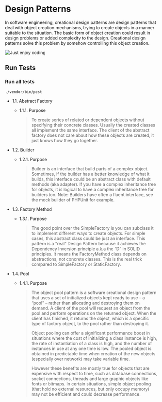# Design Patterns

In software engineering, creational design patterns are design patterns that deal with object creation mechanisms,
trying to create objects in a manner suitable to the situation. The basic form of object creation could result in design
problems or added complexity to the design. Creational design patterns solve this problem by somehow controlling this
object creation.

![Just enjoy coding](https://myoctocat.com/assets/images/base-octocat.svg)

## Run Tests

### Run all tests

`./vendor/bin/pest`

- 1.1. Abstract Factory
    - 1.1.1. Purpose
      > To create series of related or dependent objects without specifying their concrete classes. Usually the created classes all implement the same interface. The client of the abstract factory does not care about how these objects are created, it just knows how they go together.

- 1.2. Builder
    - 1.2.1. Purpose
      > Builder is an interface that build parts of a complex object. Sometimes, if the builder has a better knowledge of what it builds, this interface could be an abstract class with default methods (aka adapter). If you have a complex inheritance tree for objects, it is logical to have a complex inheritance tree for builders too. Note: Builders have often a fluent interface, see the mock builder of PHPUnit for example.

[//]: # (  ##### Run Builder test)

[//]: # (  `php vendor/bin/codecept run unit BuilderFactoryTest`)

- 1.3. Factory Method
    - 1.3.1. Purpose
      > The good point over the SimpleFactory is you can subclass it to implement different ways to create objects. For simple cases, this abstract class could be just an interface. This pattern is a “real” Design Pattern because it achieves the Dependency Inversion principle a.k.a the “D” in SOLID principles. It means the FactoryMethod class depends on abstractions, not concrete classes. This is the real trick compared to SimpleFactory or StaticFactory.

- 1.4. Pool
    - 1.4.1. Purpose
      > The object pool pattern is a software creational design pattern that uses a set of initialized objects kept ready to use – a “pool” – rather than allocating and destroying them on demand. A client of the pool will request an object from the pool and perform operations on the returned object. When the client has finished, it returns the object, which is a specific type of factory object, to the pool rather than destroying it.
      >
      >Object pooling can offer a significant performance boost in situations where the cost of initializing a class instance is high, the rate of instantiation of a class is high, and the number of instances in use at any one time is low. The pooled object is obtained in predictable time when creation of the new objects (especially over network) may take variable time.
      >
      >However these benefits are mostly true for objects that are expensive with respect to time, such as database connections, socket connections, threads and large graphic objects like fonts or bitmaps. In certain situations, simple object pooling (that hold no external resources, but only occupy memory) may not be efficient and could decrease performance.

